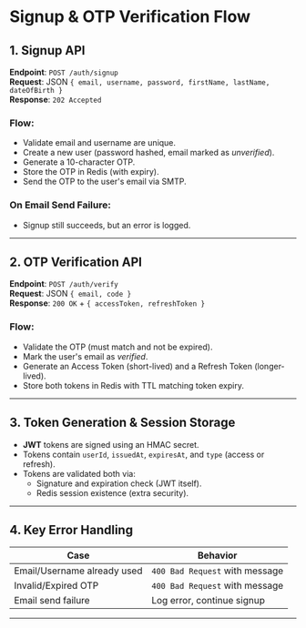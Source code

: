 # Signup & OTP Verification Flow

## 1. Signup API

**Endpoint**: `POST /auth/signup`  
**Request**: JSON `{ email, username, password, firstName, lastName, dateOfBirth }`  
**Response**: `202 Accepted`

### Flow:
- Validate email and username are unique.
- Create a new user (password hashed, email marked as *unverified*).
- Generate a 10-character OTP.
- Store the OTP in Redis (with expiry).
- Send the OTP to the user's email via SMTP.

### On Email Send Failure:
- Signup still succeeds, but an error is logged.

---

## 2. OTP Verification API

**Endpoint**: `POST /auth/verify`  
**Request**: JSON `{ email, code }`  
**Response**: `200 OK` + `{ accessToken, refreshToken }`

### Flow:
- Validate the OTP (must match and not be expired).
- Mark the user's email as *verified*.
- Generate an Access Token (short-lived) and a Refresh Token (longer-lived).
- Store both tokens in Redis with TTL matching token expiry.

---

## 3. Token Generation & Session Storage

- **JWT** tokens are signed using an HMAC secret.
- Tokens contain `userId`, `issuedAt`, `expiresAt`, and `type` (access or refresh).
- Tokens are validated both via:
    - Signature and expiration check (JWT itself).
    - Redis session existence (extra security).

---

## 4. Key Error Handling

| Case                     | Behavior                        |
|---------------------------|---------------------------------|
| Email/Username already used | `400 Bad Request` with message |
| Invalid/Expired OTP       | `400 Bad Request` with message |
| Email send failure        | Log error, continue signup     |

---